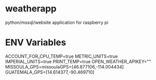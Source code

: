 # weatherapp
python/mssql/website application for raspberry pi

# ENV Variables
ACCOUNT_FOR_CPU_TEMP=true
METRIC_UNITS=true
IMPERIAL_UNITS=true
PRINT_TEMP=true
OPEN_WEATHER_APIKEY=""
MISSOULA_GPS=missoulaGPS=[46.877106,-114.004434]
GUATEMALA_GPS=[14.614377,-90.469710]
